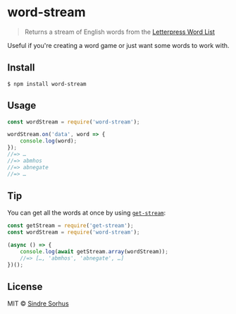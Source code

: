 # word-stream

> Returns a stream of English words from the [Letterpress Word List](https://github.com/atebits/Words/blob/master/Words/en.txt)

Useful if you're creating a word game or just want some words to work with.


## Install

```
$ npm install word-stream
```


## Usage

```js
const wordStream = require('word-stream');

wordStream.on('data', word => {
	console.log(word);
});
//=> …
//=> abmhos
//=> abnegate
//=> …
```


## Tip

You can get all the words at once by using [`get-stream`](https://github.com/sindresorhus/get-stream):

```js
const getStream = require('get-stream');
const wordStream = require('word-stream');

(async () => {
	console.log(await getStream.array(wordStream));
	//=> […, 'abmhos', 'abnegate', …]
})();
```


## License

MIT © [Sindre Sorhus](https://sindresorhus.com)
